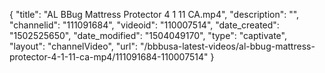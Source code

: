 {
    "title": "AL BBug Mattress Protector 4 1 11 CA.mp4",
    "description": "",
    "channelid": "111091684",
    "videoid": "110007514",
    "date_created": "1502525650",
    "date_modified": "1504049170",
    "type": "captivate",
    "layout": "channelVideo",
    "url": "\/bbbusa-latest-videos\/al-bbug-mattress-protector-4-1-11-ca-mp4\/111091684-110007514"
}